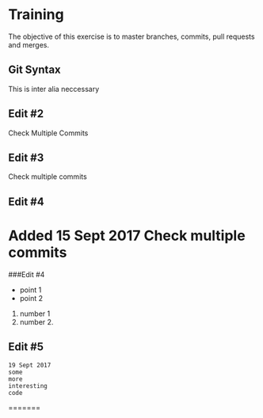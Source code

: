 # Training
The objective of this exercise is to master branches, commits, pull requests and merges.
## Git Syntax
This is inter alia neccessary 
## Edit #2
Check Multiple Commits
## Edit #3
Check multiple commits
## Edit #4
Added 15 Sept 2017
Check multiple commits
=======
###Edit #4
- point 1
- point 2
1. number 1
2. number 2.
## Edit #5
```
19 Sept 2017
some
more
interesting
code
```
=======




